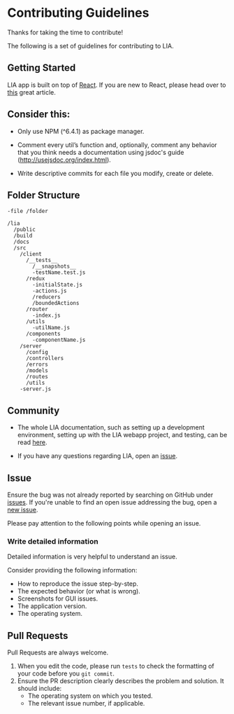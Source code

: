# Contributing Guidelines

Thanks for taking the time to contribute!

The following is a set of guidelines for contributing to LIA. 

## Getting Started

LIA app is built on top of [React](https://reactjs.org/). If you are new to React, please head over to [this](https://reactjs.org/tutorial/tutorial.html) great article.

## Consider this:

- Only use NPM (^6.4.1) as package manager.

- Comment every util’s function and, optionally, comment any behavior that you think needs a documentation using jsdoc's guide (http://usejsdoc.org/index.html).

- Write descriptive commits for each file you modify, create or delete.

## Folder Structure
```
-file /folder

/lia
  /public
  /build
  /docs
  /src
    /client
      /__tests__ 
        /__snapshots__ 
        -testName.test.js 
      /redux
        -initialState.js
        -actions.js
        /reducers
        /boundedActions 
      /router 
        -index.js 
      /utils 
        -utilName.js 
      /components 
        -componentName.js
    /server
      /config
      /controllers
      /errors
      /models
      /routes
      /utils
    -server.js
```
## Community

* The whole LIA documentation, such as setting up a development environment, setting up with the LIA webapp project, and testing, can be read [here](https://github.com/Jobsity/lia/tree/readme/docs).

* If you have any questions regarding LIA, open an [issue](https://github.com/Jobsity/lia/issues/new).

## Issue
Ensure the bug was not already reported by searching on GitHub under [issues](https://github.com/Jobsity/lia/issues). If you're unable to find an open issue addressing the bug, open a [new issue](https://github.com/Jobsity/lia/issues/new).


Please pay attention to the following points while opening an issue.

### Write detailed information
Detailed information is very helpful to understand an issue.

Consider providing the following information:
* How to reproduce the issue  step-by-step.
* The expected behavior (or what is wrong).
* Screenshots for GUI issues.
* The application version.
* The operating system.

## Pull Requests
Pull Requests are always welcome. 

1. When you edit the code, please run `tests` to check the formatting of your code before you `git commit`.
2. Ensure the PR description clearly describes the problem and solution. It should include:
   * The operating system on which you tested.
   * The relevant issue number, if applicable.
